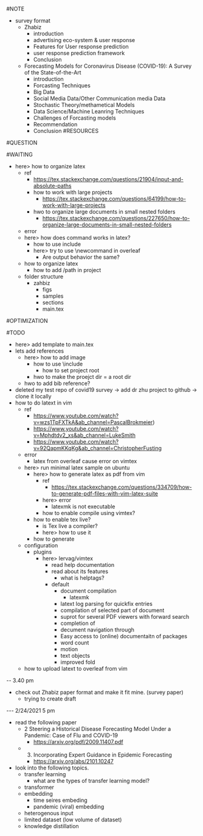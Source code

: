 
#NOTE
* survey format
    * Zhabiz
        * introduction
        * advertising eco-system & user response
        * Features for User response prediction 
        * user response prediction framework 
        * Conclusion
    * Forecasting Models for Coronavirus Disease (COVID-19): A Survey of the State-of-the-Art
        * introduction 
        * Forcasting Techniques
        * Big Data 
        * Social Media Data/Other Communication media Data
        * Stochastic Theory/methametical Models
        * Data Science/Machine Leanring Techniques
        * Challenges of Forcasting models
        * Recommendation
        * Conclusion
#RESOURCES

#QUESTION

#WAITING

* here> how to organize latex
    * ref
        * https://tex.stackexchange.com/questions/21904/input-and-absolute-paths
        * how to work with large projects
            * https://tex.stackexchange.com/questions/64199/how-to-work-with-large-projects
        * hwo to organize large documents in small nested folders
            * https://tex.stackexchange.com/questions/227650/how-to-organize-large-documents-in-small-nested-folders
    * error
    * here> how does command works in latex?
        * how to use include
        * here> try to use \newcommand in overleaf 
            * Are output behavior the same?
    * how to organize latex
        * how to add /path in project
    * folder structure
        * zahbiz
            * figs
            * samples
            * sections
            * main.tex

#OPTIMIZATION


#TODO

* here> add template to main.tex
* lets add references 
    * here> how to add image
        * how to use \include
            * how to set project root
        * hwo to make the proejct dir = a root dir 
    * hwo to add bib reference?
* deleted my test repo of covid19 survey -> add dr zhu project to github -> clone it locally 
* how to do latext in vim
    * ref
        * https://www.youtube.com/watch?v=wzs1TpFXTkA&ab_channel=PascalBrokmeier)
        * https://www.youtube.com/watch?v=Mphdtdv2_xs&ab_channel=LukeSmith
        * https://www.youtube.com/watch?v=92QapmKKqKg&ab_channel=ChristopherFusting
    * error
        * latex from overleaf cause error on vimtex
    * here> run minimal latex sample on ubuntu
        * here> how to generate latex as pdf from vim
            * ref
                * https://tex.stackexchange.com/questions/334709/how-to-generate-pdf-files-with-vim-latex-suite
            * here> error
                * latexmk is not executable
            * how to enable compile using vimtex?
        * how to enable tex live?
            * is Tex live a compiler?
            * here> how to use it 
        * how to generate 
    * configuration
        * plugins 
            * here> lervag/vimtex
                * read help documentation
                * read about its features
                    * what is helptags?
                * default 
                    * document compilation
                        * latexmk
                    * latext log parsing for quickfix entries 
                    * compilation of selected part of document
                    * suprot for several PDF viewers with forward search
                    * completion of 
                    * decument navigation through 
                    * Easy access to (online) documentaitn of packages
                    * word count 
                    * motion
                    * text objects
                    * improved fold
    * how to upload latext to overleaf from vim

-- 3.40 pm 

* check out Zhabiz paper format and make it fit mine. (survey paper)
    * trying to create draft 

--- 2/24/2021 5 pm 

* read the following paper
    * 2 Steering a Historical Disease Forecasting Model Under a Pandemic: Case of Flu and COVID-19
        * https://arxiv.org/pdf/2009.11407.pdf
    * 3. Incorporating Expert Guidance in Epidemic Forecasting
        * https://arxiv.org/abs/2101.10247
* look into the following topics. 
    * transfer learning
        * what are the types of transfer learning model?
    * transformer
    * embedding 
        * time seires embeding 
        * pandemic (viral) embedding
    * heterogenous input
    * limited dataset (low volume of dataset)
    * knowledge distillation

